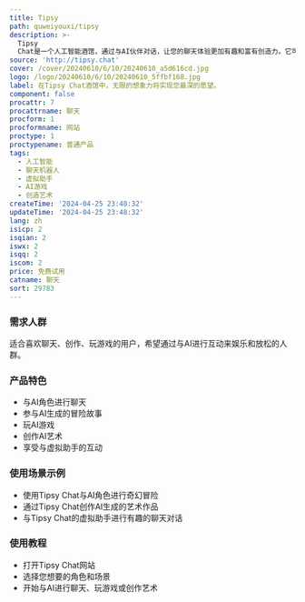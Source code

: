 ```yaml
---
title: Tipsy
path: quweiyouxi/tipsy
description: >-
  Tipsy
  Chat是一个人工智能酒馆，通过与AI伙伴对话，让您的聊天体验更加有趣和富有创造力。它可以用于休闲娱乐、创造艺术、玩AI游戏等，提供多种角色和场景选择。
source: 'http://tipsy.chat'
cover: /cover/20240610/6/10/20240610_a5d616cd.jpg
logo: /logo/20240610/6/10/20240610_5ffbf168.jpg
label: 在Tipsy Chat酒馆中，无限的想象力将实现您最深的愿望。
component: false
procattr: 7
procattrname: 聊天
procform: 1
procformname: 网站
proctype: 1
proctypename: 普通产品
tags:
  - 人工智能
  - 聊天机器人
  - 虚拟助手
  - AI游戏
  - 创造艺术
createTime: '2024-04-25 23:48:32'
updateTime: '2024-04-25 23:48:32'
lang: zh
isicp: 2
isqian: 2
iswx: 2
isqq: 2
iscom: 2
price: 免费试用
catname: 聊天
sort: 29783
---
```




### 需求人群
适合喜欢聊天、创作、玩游戏的用户，希望通过与AI进行互动来娱乐和放松的人群。

### 产品特色
* 与AI角色进行聊天
* 参与AI生成的冒险故事
* 玩AI游戏
* 创作AI艺术
* 享受与虚拟助手的互动

### 使用场景示例
* 使用Tipsy Chat与AI角色进行奇幻冒险
* 通过Tipsy Chat创作AI生成的艺术作品
* 与Tipsy Chat的虚拟助手进行有趣的聊天对话

### 使用教程
* 打开Tipsy Chat网站
* 选择您想要的角色和场景
* 开始与AI进行聊天、玩游戏或创作艺术

  
